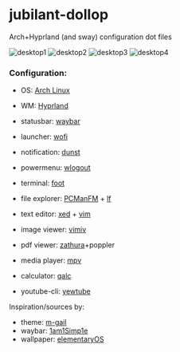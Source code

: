 # jubilant-dollop
Arch+Hyprland (and sway) configuration dot files

![desktop1](https://github.com/marcorampin/jubilant-dollop/assets/71671995/963c6c05-93bc-4fc4-b4a4-d6af5aea521e)
![desktop2](https://github.com/marcorampin/jubilant-dollop/assets/71671995/f252aed0-10c3-4063-93d4-d2331f6ecf22)
![desktop3](https://github.com/marcorampin/jubilant-dollop/assets/71671995/2880f541-9933-48f8-a62c-e82193bdf92f)
![desktop4](https://github.com/marcorampin/jubilant-dollop/assets/71671995/a9ec6cf7-50bf-4507-9637-ffd6a3dd834c)


### Configuration:
- OS: [Arch Linux](https://github.com/archlinux)
- WM: [Hyprland](https://github.com/hyprwm/Hyprland)
- statusbar: [waybar](https://github.com/Alexays/Waybar)
- launcher: [wofi](https://gitlab.com/dgirault/wofi)
- notification: [dunst](https://github.com/dunst-project/dunst)
- powermenu: [wlogout](https://github.com/ArtsyMacaw/wlogout)

- terminal: [foot](https://github.com/r-c-f/foot)
- file explorer: [PCManFM](https://github.com/lxde/pcmanfm) + [lf](https://github.com/gokcehan/lf)
- text editor: [xed](https://github.com/linuxmint/xed) + [vim](https://github.com/vim/vim)
- image viewer: [vimiv](https://github.com/karlch/vimiv)
- pdf viewer: [zathura](https://github.com/pwmt/zathura)+poppler
- media player: [mpv](https://github.com/mpv-player/mpv)
- calculator: [qalc](https://github.com/Qalculate/libqalculate)
- youtube-cli: [yewtube](https://github.com/mps-youtube/yewtube)

Inspiration/sources by:
- theme: [m-gail](https://github.com/m-gail/dotfiles)
- waybar: [1am1Simp1e](https://github.com/1amSimp1e/dots/tree/balcony%F0%9F%9A%8A)
- wallpaper: [elementaryOS](https://github.com/elementary/wallpapers)

